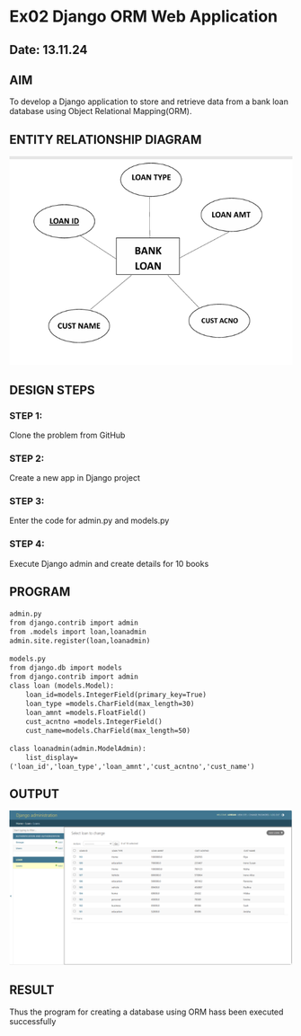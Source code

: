 # Ex02 Django ORM Web Application
## Date: 13.11.24

## AIM
To develop a Django application to store and retrieve data from a bank loan database using Object Relational Mapping(ORM).

## ENTITY RELATIONSHIP DIAGRAM
![alt text](image.png)

## DESIGN STEPS

### STEP 1:
Clone the problem from GitHub

### STEP 2:
Create a new app in Django project

### STEP 3:
Enter the code for admin.py and models.py

### STEP 4:
Execute Django admin and create details for 10 books

## PROGRAM
```
admin.py
from django.contrib import admin
from .models import loan,loanadmin
admin.site.register(loan,loanadmin)

models.py
from django.db import models
from django.contrib import admin
class loan (models.Model):
    loan_id=models.IntegerField(primary_key=True)
    loan_type =models.CharField(max_length=30)
    loan_amnt =models.FloatField()
    cust_acntno =models.IntegerField()
    cust_name=models.CharField(max_length=50)
 
class loanadmin(admin.ModelAdmin):
    list_display=('loan_id','loan_type','loan_amnt','cust_acntno','cust_name')

```


## OUTPUT
![alt text](image-1.png)


## RESULT
Thus the program for creating a database using ORM hass been executed successfully
